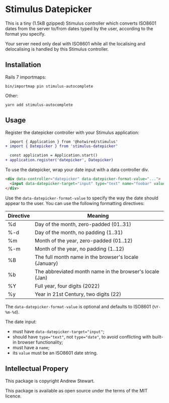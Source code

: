 # Stimulus Datepicker

This is a tiny (1.5kB gzipped) Stimulus controller which converts ISO8601 dates from the server to/from dates typed by the user, according to the format you specify.

Your server need only deal with ISO8601 while all the localising and delocalising is handled by this Stimulus controller.


## Installation

Rails 7 importmaps:

```
bin/importmap pin stimulus-autocomplete
```

Other:

```
yarn add stimulus-autocomplete
```


## Usage

Register the datepicker controller with your Stimulus application:

```diff
  import { Application } from '@hotwired/stimulus'
+ import { Datepicker } from 'stimulus-datepicker'

  const application = Application.start()
+ application.register('datepicker', Datepicker)
```

To use the datepicker, wrap your date input with a data controller div.

```html
<div data-controller="datepicker" data-datepicker-format-value="...">
  <input data-datepicker-target="input" type="text" name="foobar" value="2022-03-23"/>
</div>
```

Use the `data-datepicker-format-value` to specify the way the date should appear to the user.  You can use the following formatting directives:

| Directive | Meaning |
|--|--|
| %d | Day of the month, zero-padded (01..31) |
| %-d | Day of the month, no padding (1..31) |
| %m | Month of the year, zero-padded (01..12) |
| %-m | Month of the year, no padding (1..12) |
| %B | The full month name in the browser's locale (January) |
| %b | The abbreviated month name in the browser's locale (Jan) |
| %Y | Full year, four digits (2022) |
| %y | Year in 21st Century, two digits (22) |

The `data-datepicker-format-value` is optional and defaults to ISO8601 (`%Y-%m-%d`).

The date input:

- must have `data-datepicker-target="input"`;
- should have `type="text"`, not `type="date"`, to avoid conflicting with built-in browser functionality;
- must have a `name`;
- its `value` must be an ISO8601 date string.


## Intellectual Propery

This package is copyright Andrew Stewart.

This package is available as open source under the terms of the MIT licence.
